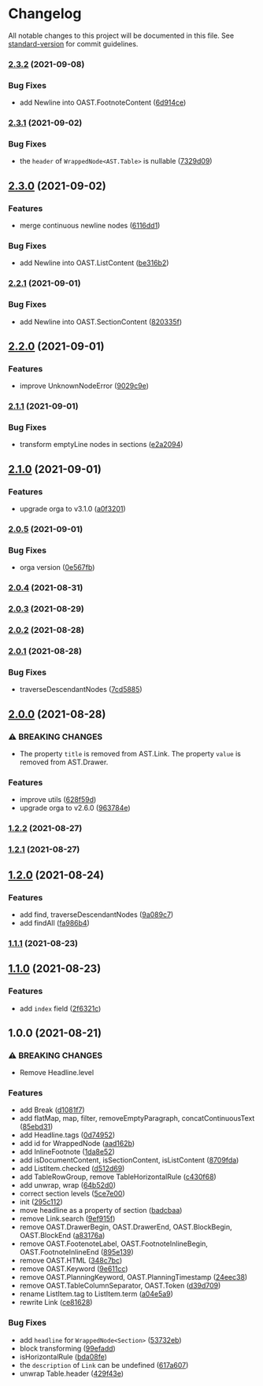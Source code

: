 # Changelog

All notable changes to this project will be documented in this file. See [standard-version](https://github.com/conventional-changelog/standard-version) for commit guidelines.

### [2.3.2](https://github.com/BlackGlory/romast/compare/v2.3.1...v2.3.2) (2021-09-08)


### Bug Fixes

* add Newline into OAST.FootnoteContent ([6d914ce](https://github.com/BlackGlory/romast/commit/6d914ce123e8d64ddef5a2a2c1357abf0bc0f80d))

### [2.3.1](https://github.com/BlackGlory/romast/compare/v2.3.0...v2.3.1) (2021-09-02)


### Bug Fixes

* the `header` of `WrappedNode<AST.Table>` is nullable ([7329d09](https://github.com/BlackGlory/romast/commit/7329d0915d363c1adbab29fa913315c7bb095aac))

## [2.3.0](https://github.com/BlackGlory/romast/compare/v2.2.1...v2.3.0) (2021-09-02)


### Features

* merge continuous newline nodes ([6116dd1](https://github.com/BlackGlory/romast/commit/6116dd12b34a5af6c8f8928f58770019891e1fe4))


### Bug Fixes

* add Newline into OAST.ListContent ([be316b2](https://github.com/BlackGlory/romast/commit/be316b2e3e4e04ee2dfa9ce534fe36352fc4f3a2))

### [2.2.1](https://github.com/BlackGlory/romast/compare/v2.2.0...v2.2.1) (2021-09-01)


### Bug Fixes

* add Newline into OAST.SectionContent ([820335f](https://github.com/BlackGlory/romast/commit/820335f46e1eb39741f817f744f566a8c1bfef5a))

## [2.2.0](https://github.com/BlackGlory/romast/compare/v2.1.1...v2.2.0) (2021-09-01)


### Features

* improve UnknownNodeError ([9029c9e](https://github.com/BlackGlory/romast/commit/9029c9ebeb0be540d91752ea7d15710a41d72191))

### [2.1.1](https://github.com/BlackGlory/romast/compare/v2.1.0...v2.1.1) (2021-09-01)


### Bug Fixes

* transform emptyLine nodes in sections ([e2a2094](https://github.com/BlackGlory/romast/commit/e2a2094e097ae402b7cf8741d3e60b6d4537fad3))

## [2.1.0](https://github.com/BlackGlory/romast/compare/v2.0.5...v2.1.0) (2021-09-01)


### Features

* upgrade orga to v3.1.0 ([a0f3201](https://github.com/BlackGlory/romast/commit/a0f32016878630e06fe9fcd65b801fe89951d417))

### [2.0.5](https://github.com/BlackGlory/romast/compare/v2.0.4...v2.0.5) (2021-09-01)


### Bug Fixes

* orga version ([0e567fb](https://github.com/BlackGlory/romast/commit/0e567fb05f058d7759097094de7eac3231fd99fa))

### [2.0.4](https://github.com/BlackGlory/romast/compare/v2.0.3...v2.0.4) (2021-08-31)

### [2.0.3](https://github.com/BlackGlory/romast/compare/v2.0.2...v2.0.3) (2021-08-29)

### [2.0.2](https://github.com/BlackGlory/romast/compare/v2.0.1...v2.0.2) (2021-08-28)

### [2.0.1](https://github.com/BlackGlory/romast/compare/v2.0.0...v2.0.1) (2021-08-28)


### Bug Fixes

* traverseDescendantNodes ([7cd5885](https://github.com/BlackGlory/romast/commit/7cd5885c683d12e803ed11874f077f925d74169d))

## [2.0.0](https://github.com/BlackGlory/romast/compare/v1.2.2...v2.0.0) (2021-08-28)


### ⚠ BREAKING CHANGES

* The property `title` is removed from AST.Link.
The property `value` is removed from AST.Drawer.

### Features

* improve utils ([628f59d](https://github.com/BlackGlory/romast/commit/628f59d8601d69c4d1cfdd37a7fba48dddb9bbca))
* upgrade orga to v2.6.0 ([963784e](https://github.com/BlackGlory/romast/commit/963784e9e841e2cf408014bf2742fc2492f01ec1))

### [1.2.2](https://github.com/BlackGlory/romast/compare/v1.2.1...v1.2.2) (2021-08-27)

### [1.2.1](https://github.com/BlackGlory/romast/compare/v1.2.0...v1.2.1) (2021-08-27)

## [1.2.0](https://github.com/BlackGlory/romast/compare/v1.1.1...v1.2.0) (2021-08-24)


### Features

* add find, traverseDescendantNodes ([9a089c7](https://github.com/BlackGlory/romast/commit/9a089c7a98515984ba098c98d8bc71510977fa75))
* add findAll ([fa986b4](https://github.com/BlackGlory/romast/commit/fa986b4d9da2f4f7216e016a48b400175bd628d7))

### [1.1.1](https://github.com/BlackGlory/romast/compare/v1.1.0...v1.1.1) (2021-08-23)

## [1.1.0](https://github.com/BlackGlory/romast/compare/v1.0.0...v1.1.0) (2021-08-23)


### Features

* add `index` field ([2f6321c](https://github.com/BlackGlory/romast/commit/2f6321cf58d5767d98442c26e2ae9a321435d7ff))

## 1.0.0 (2021-08-21)


### ⚠ BREAKING CHANGES

* Remove Headline.level

### Features

* add Break ([d1081f7](https://github.com/BlackGlory/romast/commit/d1081f741625d1f7a66e80ecfc4d553e2c3d0ba1))
* add flatMap, map, filter, removeEmptyParagraph, concatContinuousText ([85ebd31](https://github.com/BlackGlory/romast/commit/85ebd3112199787dea353be0fbddce48d6637346))
* add Headline.tags ([0d74952](https://github.com/BlackGlory/romast/commit/0d749529c13e9f297035549c50e7e3e1946095ce))
* add id for WrappedNode ([aad162b](https://github.com/BlackGlory/romast/commit/aad162b644354acc776ff71dd03780c2a774fe91))
* add InlineFootnote ([1da8e52](https://github.com/BlackGlory/romast/commit/1da8e52aeb0fe296647eaf14f764f1a7041567cf))
* add isDocumentContent, isSectionContent, isListContent ([8709fda](https://github.com/BlackGlory/romast/commit/8709fda146bca40695e1e62eebac2d49943deec1))
* add ListItem.checked ([d512d69](https://github.com/BlackGlory/romast/commit/d512d692b268a4a7b4b6978c79f333812ab02a9c))
* add TableRowGroup, remove TableHorizontalRule ([c430f68](https://github.com/BlackGlory/romast/commit/c430f68c1116f16a241294cb11c5a5dd9e0890fc))
* add unwrap, wrap ([64b52d0](https://github.com/BlackGlory/romast/commit/64b52d0fb0e4072ae304827915358a98452af978))
* correct section levels ([5ce7e00](https://github.com/BlackGlory/romast/commit/5ce7e006518ec8ba0af78243cd8de78cd20e81df))
* init ([295c112](https://github.com/BlackGlory/romast/commit/295c112b0ab19d0770f2241bf1a2b00ef20ae834))
* move headline as a property of section ([badcbaa](https://github.com/BlackGlory/romast/commit/badcbaaff36f612c1dee7bb1ae1ac6b355d0096a))
* remove Link.search ([9ef915f](https://github.com/BlackGlory/romast/commit/9ef915f19d4970c7787e02364eef7d1ddb8521c4))
* remove OAST.DrawerBegin, OAST.DrawerEnd, OAST.BlockBegin, OAST.BlockEnd ([a83176a](https://github.com/BlackGlory/romast/commit/a83176a66205e7290852d9517811fb9f130ebaf5))
* remove OAST.FootenoteLabel, OAST.FootnoteInlineBegin, OAST.FootnoteInlineEnd ([895e139](https://github.com/BlackGlory/romast/commit/895e139e7d658d2db40da37d0d658d102f6785e5))
* remove OAST.HTML ([348c7bc](https://github.com/BlackGlory/romast/commit/348c7bcbd9aa9ef47be5e33e0c4b35cbc723b77a))
* remove OAST.Keyword ([9e611cc](https://github.com/BlackGlory/romast/commit/9e611ccb7c3bf3eb07e530a4dc741275ed3903be))
* remove OAST.PlanningKeyword, OAST.PlanningTimestamp ([24eec38](https://github.com/BlackGlory/romast/commit/24eec386b1555ac6bc5dda9166376d6775cf58a3))
* remove OAST.TableColumnSeparator, OAST.Token ([d39d709](https://github.com/BlackGlory/romast/commit/d39d709d1ea7cfa24bf6a4ce2df53e6ea6d4dbc9))
* rename ListItem.tag to ListItem.term ([a04e5a9](https://github.com/BlackGlory/romast/commit/a04e5a9121bb85d5d5a84ea9769da1e4199a7e32))
* rewrite Link ([ce81628](https://github.com/BlackGlory/romast/commit/ce8162823344b04c6982559d1cbd289ca7a00ca0))


### Bug Fixes

* add `headline` for `WrappedNode<Section>` ([53732eb](https://github.com/BlackGlory/romast/commit/53732eb540ffeeafda53215f296c1bdf6e398e78))
* block transforming ([99efadd](https://github.com/BlackGlory/romast/commit/99efaddda45709860ac9c9dd83aefaffae529087))
* isHorizontalRule ([bda08fe](https://github.com/BlackGlory/romast/commit/bda08fe0d4a085c02f9cd7be10269f9376f8d342))
* the `description` of `Link` can be undefined ([617a607](https://github.com/BlackGlory/romast/commit/617a607f7e1076e9e5be311f89f072dcc8a5ea5b))
* unwrap Table.header ([429f43e](https://github.com/BlackGlory/romast/commit/429f43ea78b5256934f154f7b98e429a6ad3b8e7))
